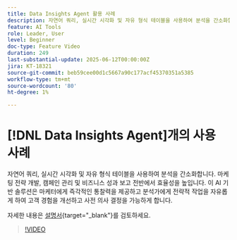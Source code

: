 ```yaml
---
title: Data Insights Agent 활용 사례
description: 자연어 쿼리, 실시간 시각화 및 자유 형식 테이블을 사용하여 분석을 간소화합니다. 마케팅 전략 개발, 캠페인 관리 및 비즈니스 성과 보고 전반에서 효율성을 높입니다.
feature: AI Tools
role: Leader, User
level: Beginner
doc-type: Feature Video
duration: 249
last-substantial-update: 2025-06-12T00:00:00Z
jira: KT-18321
source-git-commit: beb59cee00d1c5667a90c177acf45370351a5385
workflow-type: tm+mt
source-wordcount: '80'
ht-degree: 1%

---
```


# [!DNL Data Insights Agent]개의 사용 사례

자연어 쿼리, 실시간 시각화 및 자유 형식 테이블을 사용하여 분석을 간소화합니다. 마케팅 전략 개발, 캠페인 관리 및 비즈니스 성과 보고 전반에서 효율성을 높입니다. 이 AI 기반 솔루션은 마케터에게 즉각적인 통찰력을 제공하고 분석가에게 전략적 작업을 자유롭게 하여 고객 경험을 개선하고 사전 의사 결정을 가능하게 합니다.

자세한 내용은 [설명서](https://experienceleague.adobe.com/ko/docs/analytics-platform/using/cja-overview/cja-b2c-overview/data-analysis-ai){target="_blank"}를 검토하세요.

>[!VIDEO](https://video.tv.adobe.com/v/3463896/?learn=on&enablevpops)
